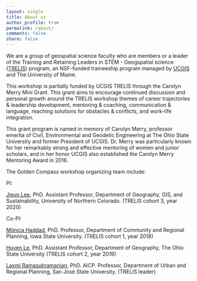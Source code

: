 ```yaml
---
layout: single
title: About us
author_profile: true
permalink: /about/
comments: false
share: false
---
```


We are a group of geospatial science faculty who are members or a leader of the Training and Retaining Leaders in STEM - Geogspatial science ([TRELIS](https://www.ucgis.org/trelis)) program, an NSF-funded traineeship program managed by [UCGIS](https://www.ucgis.org/) and The University of Maine. 

This workshop is partially funded by UCGIS TRELIS through the Carolyn Merry Mini Grant. This grant aims to encourage continued discussion and
personal growth around the TRELIS workshop themes of career trajectories & leadership development, mentoring & coaching, communication & language, 
reaching solutions for obstacles & conflicts, and work-life integration.

This grant program is named in memory of Carolyn Merry, professor emerita of Civil, Environmental and Geodetic Engineering at The Ohio State University 
and former President of UCGIS. Dr. Merry was particularly known for her remarkably strong and effective mentoring of women and junior scholars, and in 
her honor UCGIS also established the Carolyn Merry Mentoring Award in 2016.

The Golden Compass workshop organizing team include: 

PI:

[Jieun Lee](https://www.unco.edu/hss/geography-gis-sustainability/about/faculty/jieun-lee.aspx), PhD. Assistant Professor, Department of Geography, GIS, and Sustainability, University of Northern Colorado. (TRELIS cohort 3, year 2020) 


Co-PI: 

[Mônica Haddad](https://www.design.iastate.edu/faculty/haddad/), PhD. Professor, Department of Community and Regional Planning, Iowa State University. (TRELIS cohort 1, year 2018) 

[Huyen Le](https://u.osu.edu/huyenle/members/), PhD. Assistant Professor, Department of Geography, The Ohio State University (TRELIS cohort 2, year 2019)

[Laxmi Ramasubramanian](https://www.sjsu.edu/people/laxmi.ramasubramanian/), PhD. AICP. Professor, Department of Urban and Regional Planning, San José State University. (TRELIS leader) 

